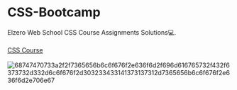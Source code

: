 # CSS-Bootcamp
Elzero Web School CSS Course Assignments Solutions💻.<br> <br> 
<a href="https://www.youtube.com/playlist?list=PLDoPjvoNmBAzjsz06gkzlSrlev53MGIKe"> CSS Course </a>
<br> <br>
![68747470733a2f2f7365656b6c6f676f2e636f6d2f696d616765732f432f6373732d332d6c6f676f2d303233433141373137312d7365656b6c6f676f2e636f6d2e706e67](https://github.com/Leen-odeh12/Object-Oriented-Programming-in-Java/assets/123558998/60deb68e-93ac-4ac1-acb8-90dd89dff709)
